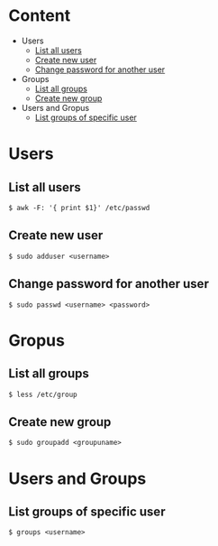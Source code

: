 # Content
* Users
  * [List all users]()
  * [Create new user]()
  * [Change password for another user]()
* Groups  
  * [List all groups]()
  * [Create new group]()
* Users and Gropus
  * [List groups of specific user]()
# Users
## List all users
```shell
$ awk -F: '{ print $1}' /etc/passwd
```
## Create new user
```shell
$ sudo adduser <username>
```
## Change password for another user
```shell
$ sudo passwd <username> <password>
```
# Gropus
## List all groups
```shell
$ less /etc/group
```
## Create new group
```shell
$ sudo groupadd <groupuname>
```
# Users and Groups
## List groups of specific user
```shell
$ groups <username>
```
